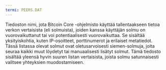 ```yaml
---
termi: PEERS.DAT
---
```


Tiedoston nimi, jota Bitcoin Core -ohjelmisto käyttää tallentaakseen tietoa verkon vertaisista (eli solmuista), joiden kanssa käyttäjän solmu on vuorovaikuttanut tai voi potentiaalisesti vuorovaikuttaa. Se sisältää yksityiskohtia, kuten IP-osoitteet, porttinumerot ja erilaiset metatiedot. Tässä listassa olevat solmut ovat oletusarvoisesti siemen-solmuja, joita seuraa kaikki muut löydetyt tai manuaalisesti lisätyt solmut. Tämä tiedosto sisältää yleensä hyvin suuren listan vertaisista, joista solmu satunnaisesti valitsee yhteyksien muodostamiseen.